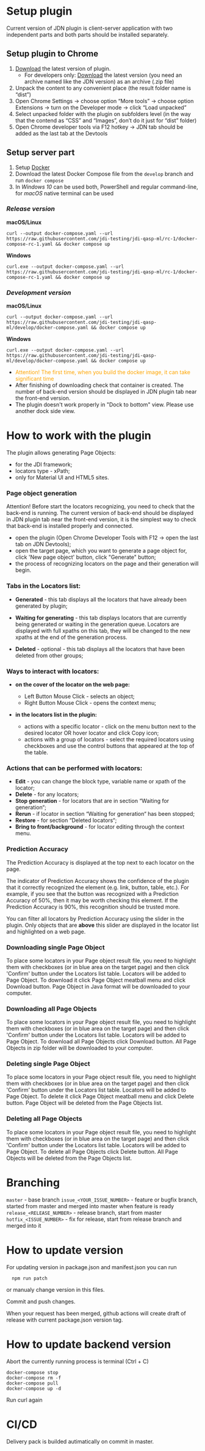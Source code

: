 # Setup plugin
Current version of JDN plugin is client-server application with two independent parts and both parts should be installed separately.

## **Setup plugin to Chrome**
1. [Download](https://github.com/jdi-testing/jdn-ai/releases/tag/3.2.252) the latest version of plugin.
   *  For developers only: [Download](https://github.com/jdi-testing/jdn-ai/releases) the latest version (you need an archive named like the JDN version) as an archive (.zip file)
2. Unpack the content to any convenient place (the result folder name is “dist”)
3. Open Chrome Settings → choose option “More tools” → choose option Extensions → turn on the Developer mode → click “Load unpacked”
4. Select unpacked folder with the plugin on subfolders level (in the way that the contend as “CSS” and “Images”, don’t do it just for “dist” folder)
5. Open Chrome developer tools via F12 hotkey → JDN tab should be added as the last tab at the Devtools

## **Setup server part**
1. Setup [Docker](https://www.docker.com/products/docker-desktop)
2. Download the latest Docker Compose file from the `develop` branch and run `docker compose`
3. In _Windows 10_ can be used both, PowerShell and regular command-line, for _macOS_ native terminal can be used

### *Release version*
**macOS/Linux**
```shell
curl --output docker-compose.yaml --url https://raw.githubusercontent.com/jdi-testing/jdi-qasp-ml/rc-1/docker-compose-rc-1.yaml && docker compose up
```
**Windows**
```shell
curl.exe --output docker-compose.yaml --url https://raw.githubusercontent.com/jdi-testing/jdi-qasp-ml/rc-1/docker-compose-rc-1.yaml && docker compose up
```

### *Development version*
**macOS/Linux**
```shell
curl --output docker-compose.yaml --url https://raw.githubusercontent.com/jdi-testing/jdi-qasp-ml/develop/docker-compose.yaml && docker compose up
```
**Windows**
```shell
curl.exe --output docker-compose.yaml --url https://raw.githubusercontent.com/jdi-testing/jdi-qasp-ml/develop/docker-compose.yaml && docker compose up
```
* <span style="color:orange">Attention! The first time, when you build the docker image, it can take significant time<span>
* After finishing of downloading check that container is created. The number of back-end version should be displayed in JDN plugin tab near the front-end version.
* The plugin doesn't work properly in "Dock to bottom" view. Please use another dock side view. 


# **How to work with the plugin**

The plugin allows generating Page Objects:
- for the JDI framework;
- locators type - xPath;
- only for Material UI and HTML5 sites.


### Page object generation
Attention! Before start the locators recognizing, you need to check that the back-end is running.
The current version of back-end should be displayed in JDN plugin tab near the front-end version, it is the simplest way to check that back-end is installed properly and connected.
 
* open the plugin (Open Chrome Developer Tools with F12 -> open the last tab on JDN Devtools);
* open the target page, which you want to generate a page object for, click 'New page object' button, click "Generate" button;
* the process of recognizing locators on the page and their generation will begin.



### Tabs in the Locators list:

* **Generated** - this tab displays all the locators that have already been generated by plugin;

* **Waiting for generating** - this tab displays locators that are currently being generated or waiting in the generation queue. Locators are displayed with full xpaths on this tab, they will be changed to the new xpaths at the end of the generation process.
 
* **Deleted** - optional - this tab displays all the locators that have been deleted from other groups;


### Ways to interact with locators:

* **on the cover of the locator on the web page:**
  * Left Button Mouse Click - selects an object; 
  * Right Button Mouse Click - opens the context menu;

* **in the locators list in the plugin:**
  * actions with a specific locator - click on the menu button next to the desired locator OR hover locator and click Copy icon;
  * actions with a group of locators - select the required locators using checkboxes and use the control buttons that appeared at the top of the table.


### Actions that can be performed with locators:

* **Edit** -  you can change the block type, variable name or xpath of the locator;
* **Delete** - for any locators;
* **Stop generation** - for locators that are in section “Waiting for generation“;
* **Rerun** - if locator in section “Waiting for generation“ has been stopped;
* **Restore** - for section “Deleted locators“;
* **Bring to front/background** - for locator editing through the context menu.


### Prediction Accuracy
The Prediction Accuracy is displayed at the top next to each locator on the page.

The indicator of Prediction Accuracy shows the confidence of the plugin that it correctly recognized the element (e.g. link, button, table, etc.). For example, if you see that the button was recognized with a Prediction Accuracy of 50%, then it may be worth checking this element. If the Prediction Accuracy is 90%, this recognition should be trusted more.

You can filter all locators by Prediction Accuracy using the slider in the plugin. Only objects that are **above** this slider are displayed in the locator list and highlighted on a web page. 


### Downloading single Page Object

To place some locators in your Page object result file, you need to highlight them with checkboxes (or in blue area on the target page) and then click 'Confirm' button under the Locators list table. Locators will be added to Page Object. To download it click Page Object meatball menu and click Download button. Page Object in Java format will be downloaded to your computer. 
 
### Downloading all Page Objects

To place some locators in your Page object result file, you need to highlight them with checkboxes (or in blue area on the target page) and then click 'Confirm' button under the Locators list table. Locators will be added to Page Object. To download all Page Objects click Download button. All Page Objects in zip folder will be downloaded to your computer. 
 
 ### Deleting single Page Object

To place some locators in your Page object result file, you need to highlight them with checkboxes (or in blue area on the target page) and then click 'Confirm' button under the Locators list table. Locators will be added to Page Object. To delete it click Page Object meatball menu and click Delete button. Page Object will be deleted from the Page Objects list.
 
### Deleting all Page Objects

To place some locators in your Page object result file, you need to highlight them with checkboxes (or in blue area on the target page) and then click 'Confirm' button under the Locators list table. Locators will be added to Page Object. To delete all Page Objects click Delete button. All Page Objects will be deleted from the Page Objects list.



# **Branching**

```master``` - base branch
```issue_<YOUR_ISSUE_NUMBER>``` - feature or bugfix branch, started from master and merged into master when feature is ready
```release_<RELEASE_NUMBER>``` - release branch, start from master
```hotfix_<ISSUE_NUMBER>```  - fix for release, start from release branch and merged into it



# **How to update version**

For updating version in package.json and manifest.json you can run 
```
  npm run patch
```
or manualy change version in this files.

Commit and push changes.

When your request has been merged, github actions will create draft of release with current package.json version tag.
 
 # **How to update backend version**
 
 Abort the currently running process is terminal (Ctrl + C)
 
 ```
docker-compose stop
docker-compose rm -f
docker-compose pull   
docker-compose up -d
```
 Run curl again

# **CI/CD**

Delivery pack is builded autimatically on commit in master.
